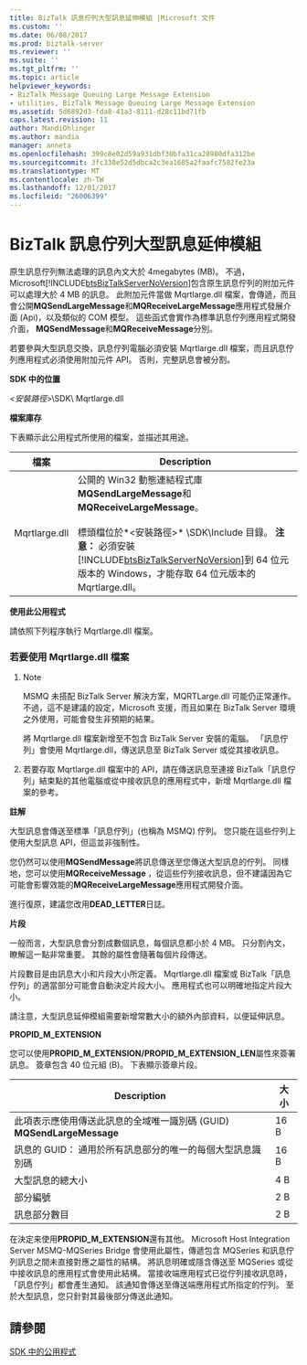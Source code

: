 ```yaml
---
title: BizTalk 訊息佇列大型訊息延伸模組 |Microsoft 文件
ms.custom: ''
ms.date: 06/08/2017
ms.prod: biztalk-server
ms.reviewer: ''
ms.suite: ''
ms.tgt_pltfrm: ''
ms.topic: article
helpviewer_keywords:
- BizTalk Message Queuing Large Message Extension
- utilities, BizTalk Message Queuing Large Message Extension
ms.assetid: 5d6892d3-fda8-41a3-8111-d28c11bd71fb
caps.latest.revision: 11
author: MandiOhlinger
ms.author: mandia
manager: anneta
ms.openlocfilehash: 399c8e02d59a931dbf30bfa31ca28980dfa312be
ms.sourcegitcommit: 3fc338e52d5dbca2c3ea1685a2faafc7582fe23a
ms.translationtype: MT
ms.contentlocale: zh-TW
ms.lasthandoff: 12/01/2017
ms.locfileid: "26006399"
---
```

# <a name="biztalk-message-queuing-large-message-extension"></a>BizTalk 訊息佇列大型訊息延伸模組
原生訊息佇列無法處理的訊息內文大於 4megabytes (MB)。 不過，Microsoft[!INCLUDE[btsBizTalkServerNoVersion](../includes/btsbiztalkservernoversion-md.md)]包含原生訊息佇列的附加元件可以處理大於 4 MB 的訊息。 此附加元件當做 Mqrtlarge.dll 檔案，會傳遞，而且會公開**MQSendLargeMessage**和**MQReceiveLargeMessage**應用程式發展介面 (Api)，以及類似的 COM 模型。 這些函式會實作為標準訊息佇列應用程式開發介面， **MQSendMessage**和**MQReceiveMessage**分別。  
  
 若要參與大型訊息交換，訊息佇列電腦必須安裝 Mqrtlarge.dll 檔案，而且訊息佇列應用程式必須使用附加元件 API。 否則，完整訊息會被分割。  
  
 **SDK 中的位置**  
  
 \<*安裝路徑*\>\SDK\ Mqrtlarge.dll  
  
 **檔案庫存**  
  
 下表顯示此公用程式所使用的檔案，並描述其用途。  
  
|檔案|Description|  
|---------------|-----------------|  
|Mqrtlarge.dll|公開的 Win32 動態連結程式庫**MQSendLargeMessage**和**MQReceiveLargeMessage**。<br /><br /> 標頭檔位於*\<安裝路徑\>* \SDK\Include 目錄。 **注意：** 必須安裝[!INCLUDE[btsBizTalkServerNoVersion](../includes/btsbiztalkservernoversion-md.md)]到 64 位元版本的 Windows，才能存取 64 位元版本的 Mqrtlarge.dll。|  
  
 **使用此公用程式**  
  
 請依照下列程序執行 Mqrtlarge.dll 檔案。  
  
### <a name="to-use-the-mqrtlargedll-file"></a>若要使用 Mqrtlarge.dll 檔案  
  
1.  > [!NOTE]
    >  MSMQ 未搭配 BizTalk Server 解決方案，MQRTLarge.dll 可能仍正常運作。 不過，這不是建議的設定，Microsoft 支援，而且如果在 BizTalk Server 環境之外使用，可能會發生非預期的結果。  
  
     將 Mqrtlarge.dll 檔案新增至不包含 BizTalk Server 安裝的電腦。 「訊息佇列」會使用 Mqrtlarge.dll，傳送訊息至 BizTalk Server 或從其接收訊息。  
  
2.  若要存取 Mqrtlarge.dll 檔案中的 API，請在傳送訊息至連接 BizTalk「訊息佇列」結束點的其他電腦或從中接收訊息的應用程式中，新增 Mqrtlarge.dll 檔案的參考。  
  
 **註解**  
  
 大型訊息會傳送至標準「訊息佇列」(也稱為 MSMQ) 佇列。 您只能在這些佇列上使用大型訊息 API，但這並非強制性。  
  
 您仍然可以使用**MQSendMessage**將訊息傳送至您傳送大型訊息的佇列。 同樣地，您可以使用**MQReceiveMessage** ，從這些佇列接收訊息，但不建議因為它可能會影響效能的**MQReceiveLargeMessage**應用程式開發介面。  
  
 進行復原，建議您改用**DEAD_LETTER**日誌。  
  
 **片段**  
  
 一般而言，大型訊息會分割成數個訊息，每個訊息都小於 4 MB。 只分割內文，瞭解這一點非常重要。 其餘的屬性會隨著每個片段傳送。  
  
 片段數目是由訊息大小和片段大小所定義。 Mqrtlarge.dll 檔案或 BizTalk「訊息佇列」的適當部分可能會自動決定片段大小。 應用程式也可以明確地指定片段大小。  
  
 請注意，大型訊息延伸模組需要新增常數大小的額外內部資料，以便延伸訊息。  
  
 **PROPID_M_EXTENSION**  
  
 您可以使用**PROPID_M_EXTENSION/PROPID_M_EXTENSION_LEN**屬性來簽署訊息。 簽章包含 40 位元組 (B)。 下表顯示簽章片段。  
  
|Description|大小|  
|-----------------|----------|  
|此項表示應使用傳送此訊息的全域唯一識別碼 (GUID) **MQSendLargeMessage**|16 B|  
|訊息的 GUID： 通用於所有訊息部分的唯一的每個大型訊息識別碼|16 B|  
|大型訊息的總大小|4 B|  
|部分編號|2 B|  
|訊息部分數目|2 B|  
  
 在決定来使用**PROPID_M_EXTENSION**還有其他。 Microsoft Host Integration Server MSMQ-MQSeries Bridge 會使用此屬性，傳遞包含 MQSeries 和訊息佇列訊息之間未直接對應之屬性的結構。 將訊息明確或隱含傳送至 MQSeries 或從中接收訊息的應用程式會使用此結構。 當接收端應用程式已從佇列接收訊息時，「訊息佇列」都會產生通知。 該通知會傳送至傳送端應用程式所指定的佇列。 至於大型訊息，您只針對其最後部分傳送此通知。  
  
## <a name="see-also"></a>請參閱  
 [SDK 中的公用程式](../core/utilities-in-the-sdk.md)